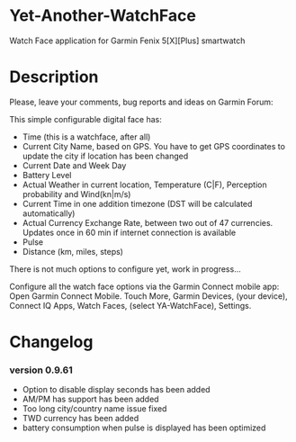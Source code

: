 # Yet-Another-WatchFace
Watch Face application for Garmin Fenix 5[X][Plus] smartwatch

# Description
Please, leave your comments, bug reports and ideas on Garmin Forum:

This simple configurable digital face has:

- Time (this is a watchface, after all)
- Current City Name, based on GPS. You have to get GPS coordinates to update the city if location has been changed
- Current Date and Week Day
- Battery Level
- Actual Weather in current location, Temperature (C|F), Perception probability and Wind(kn|m/s)
- Current Time in one addition timezone (DST will be calculated automatically)
- Actual Currency Exchange Rate, between two out of 47 currencies. Updates once in 60 min if internet connection is available
- Pulse
- Distance (km, miles, steps)

There is not much options to configure yet, work in progress...

Configure all the watch face options via the Garmin Connect mobile app:
Open Garmin Connect Mobile. Touch More, Garmin Devices, (your device), Connect IQ Apps, Watch Faces, (select YA-WatchFace), Settings.


# Changelog

### version 0.9.61 
- Option to disable display seconds has been added
- AM/PM has support has been added
- Too long city/country name issue fixed
- TWD currency has been added
- battery consumption when pulse is displayed has been optimized 